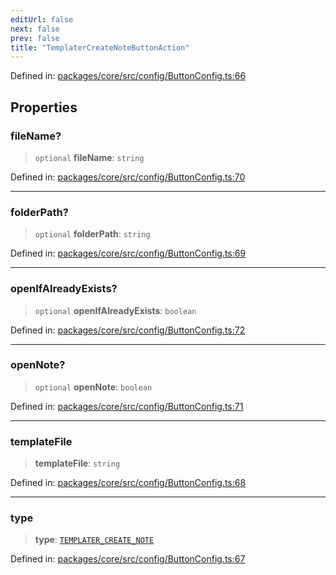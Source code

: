 ```yaml
---
editUrl: false
next: false
prev: false
title: "TemplaterCreateNoteButtonAction"
---
```


Defined in: [packages/core/src/config/ButtonConfig.ts:66](https://github.com/mProjectsCode/obsidian-meta-bind-plugin/blob/6b3651315380ea977c7f8746a2130e83024d2b95/packages/core/src/config/ButtonConfig.ts#L66)

## Properties

### fileName?

> `optional` **fileName**: `string`

Defined in: [packages/core/src/config/ButtonConfig.ts:70](https://github.com/mProjectsCode/obsidian-meta-bind-plugin/blob/6b3651315380ea977c7f8746a2130e83024d2b95/packages/core/src/config/ButtonConfig.ts#L70)

***

### folderPath?

> `optional` **folderPath**: `string`

Defined in: [packages/core/src/config/ButtonConfig.ts:69](https://github.com/mProjectsCode/obsidian-meta-bind-plugin/blob/6b3651315380ea977c7f8746a2130e83024d2b95/packages/core/src/config/ButtonConfig.ts#L69)

***

### openIfAlreadyExists?

> `optional` **openIfAlreadyExists**: `boolean`

Defined in: [packages/core/src/config/ButtonConfig.ts:72](https://github.com/mProjectsCode/obsidian-meta-bind-plugin/blob/6b3651315380ea977c7f8746a2130e83024d2b95/packages/core/src/config/ButtonConfig.ts#L72)

***

### openNote?

> `optional` **openNote**: `boolean`

Defined in: [packages/core/src/config/ButtonConfig.ts:71](https://github.com/mProjectsCode/obsidian-meta-bind-plugin/blob/6b3651315380ea977c7f8746a2130e83024d2b95/packages/core/src/config/ButtonConfig.ts#L71)

***

### templateFile

> **templateFile**: `string`

Defined in: [packages/core/src/config/ButtonConfig.ts:68](https://github.com/mProjectsCode/obsidian-meta-bind-plugin/blob/6b3651315380ea977c7f8746a2130e83024d2b95/packages/core/src/config/ButtonConfig.ts#L68)

***

### type

> **type**: [`TEMPLATER_CREATE_NOTE`](/obsidian-meta-bind-plugin-docs/api/enumerations/buttonactiontype/#templater_create_note)

Defined in: [packages/core/src/config/ButtonConfig.ts:67](https://github.com/mProjectsCode/obsidian-meta-bind-plugin/blob/6b3651315380ea977c7f8746a2130e83024d2b95/packages/core/src/config/ButtonConfig.ts#L67)
